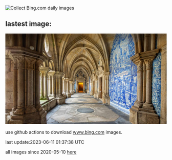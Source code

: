 ![Collect Bing.com daily images](https://github.com/counter2015/bing-daily-images/workflows/Collect%20Bing.com%20daily%20images/badge.svg)
## lastest image:
![](images/PortugalDay.jpg)

use github actions to download www.bing.com images.

last update:2023-06-11 01:37:38 UTC

all images since 2020-05-10 [here](https://github.com/counter2015/bing-daily-images/tree/master/images) 
